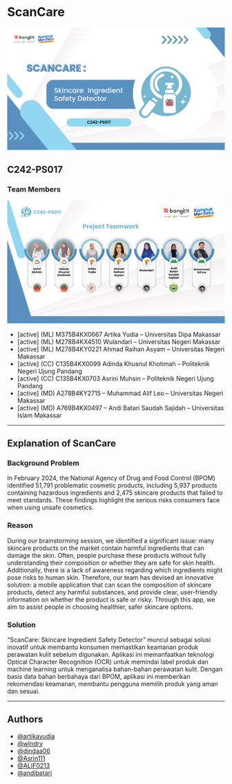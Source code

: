 # ScanCare
![Cover](https://github.com/ScanCare-Team/.github/blob/main/profile/ScanCare%20%20Skincare%20Ingredient%20Safety%20Detector%20(2).png)


## C242-PS017
### Team Members

![Member](https://github.com/ScanCare-Team/.github/blob/main/profile/team-scancare.png)

* [active] (ML) M375B4KX0667 Artika Yudia – Universitas Dipa Makassar
* [active] (ML) M278B4KX4510 Wulandari – Universitas Negeri Makassar
* [active] (ML) M278B4KY0221 Ahmad Raihan Asyam – Universitas Negeri Makassar
* [active] (CC) C135B4KX0099 Adinda Khusnul Khotimah – Politeknik Negeri Ujung Pandang
* [active] (CC) C135B4KX0703 Asrini Muhsin – Politeknik Negeri Ujung Pandang
* [active] (MD) A278B4KY2715 – Muhammad Alif Leo – Universitas Negeri Makassar
* [active] (MD) A769B4KX0497 – Andi Batari Saudah Sajidah – Universitas Islam Makassar
---

## Explanation of ScanCare
### Background Problem
In February 2024, the National Agency of Drug and Food Control (BPOM) identified 51,791 problematic cosmetic products, including 5,937 products containing hazardous ingredients and 2,475 skincare products that failed to meet standards. These findings highlight the serious risks consumers face when using unsafe cosmetics.  

### Reason

During our brainstorming session, we identified a significant issue: many skincare products on the market contain harmful ingredients that can damage the skin. Often, people purchase these products without fully understanding their composition or whether they are safe for skin health. Additionally, there is a lack of awareness regarding which ingredients might pose risks to human skin. Therefore, our team has devised an innovative solution: a mobile application that can scan the composition of skincare products, detect any harmful substances, and provide clear, user-friendly information on whether the product is safe or risky. Through this app, we aim to assist people in choosing healthier, safer skincare options.

### Solution

“ScanCare: Skincare Ingredient Safety Detector” muncul sebagai solusi inovatif untuk membantu konsumen memastikan keamanan produk perawatan kulit sebelum digunakan. Aplikasi ini memanfaatkan teknologi Optical Character Recognition (OCR) untuk memindai label produk dan machine learning untuk menganalisa bahan-bahan perawatan kulit. Dengan basis data bahan berbahaya dari BPOM, aplikasi ini memberikan rekomendasi keamanan, membantu pengguna memilih produk yang aman dan sesuai.  

---
## Authors
- [@artikayudia](https://github.com/orgs/ScanCare-Team/people/artikayudia)
- [@wlndry](https://github.com/orgs/ScanCare-Team/people/wlndry)
- [@dindaa06](https://github.com/orgs/ScanCare-Team/people/dindaa06)
- [@Asrin111](https://github.com/orgs/ScanCare-Team/people/Asrin111)
- [@ALIF0213](https://github.com/orgs/ScanCare-Team/people/ALIF0213)
- [@andibatari](https://github.com/orgs/ScanCare-Team/people/andibatari)
